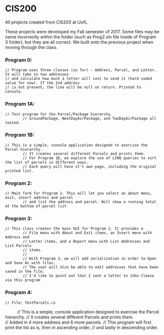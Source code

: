 # CIS200
All projects created from CIS200 at UofL.

These projects were developed my Fall semester of 2017. Some files may be name incorrectly within the folder (such as Prog2.sln file inside of Program 3 folder), but they are all correct. We built onto the previous project when moving through the class.

###	Program 0:	

	// Program uses three classes (so far) - Address, Parcel, and Letter. It will take in two addresses
	// and calculate how much a letter will cost to send it (hard coded value for now). If the 2nd address 
	// is not present, the line will be null on return. Printed to Console.

###	Program 1A: 

	// Test program for the Parcel/Package hierarchy.
            // GroundPackage, NextDayAirPackage, and TwoDayAirPackage all tested.
            
###	Program 1B: 

	// This is a simple, console application designed to exercise the Parcel hierarchy.
            // It creates several different Parcels and prints them.
            // For Program 1B, we explore the use of LINQ queries to sort the list of parcels in different ways.
            // Each query will have it's own page, including the original printed list.
            
###	Program 2:  

	// Main form for Program 2. This will let you select an about menu, exit, insert address and parcel
            // and list the address and parcel. Will show a running total at the bottom of parcel list

###	Program 3:  

	// This class creates the main GUI for Program 2. It provides a
            // File menu with About and Exit items, an Insert menu with Address and
            // Letter items, and a Report menu with List Addresses and List Parcels
            // items.
            //
            // With Program 3, we will add serialization in order to Open and Save As with files. 
            // The user will also be able to edit addresses that have been saved in the file.
            // I'd like to point out that I sent a letter to John Cleese via this program
            
###	Program 4:  

	// File: TestParcels.cs
            // This is a simple, console application designed to exercise the Parcel hierarchy.
            // It creates several different Parcels and prints them.
            
           	// Added in 4 more address and 6 more parcels. 
            // This program will first print the list as is, then in ascending order,
            // and lastly in descending order.
